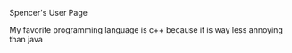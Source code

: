 Spencer's User Page

My favorite programming language is c++ because it is way less annoying than java